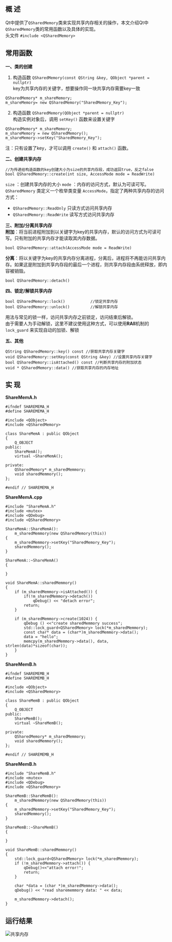 ## 概 述
Qt中提供了`QSharedMemory`类来实现共享内存相关的操作，本文介绍Qt中`QSharedMemory`类的常用函数以及具体的实现。    
头文件 `#include <QSharedMemory>`

## 常用函数
**一、类的创建**  
1. 构造函数 `QSharedMemory(const QString &key, QObject *parent = nullptr)`  
key为共享内存的关键字，想要操作同一块共享内存需要key一致
```
QSharedMemory* m_shareMemory;
m_shareMemory= new QSharedMemory("SharedMemory_Key");
```
2. 构造函数 `QSharedMemory(QObject *parent = nullptr)`  
构造实例对象后，调用 `setKey()` 函数来设置关键字
```
QSharedMemory* m_shareMemory;
m_shareMemory = new QSharedMemory();
m_shareMemory->setKey("SharedMemory_Key");
```
注：只有设置了key，才可以调用 `create()` 和 `attach()` 函数。

**二、创建共享内存**  
```
//为传递给构造函数的key创建大小为size的共享内存段，成功返回true，反之false
bool QSharedMemory::create(int size, AccessMode mode = ReadWrite)
```
`size` ：创建共享内存的大小
`mode` ：内存的访问方式，默认为可读可写。`QSharedMemory` 类定义一个枚举类变量 `AccessMode`，指定了两种共享内存的访问方式：
- `QSharedMemory::ReadOnly`   只读方式访问共享内存
- `QSharedMemory::ReadWrite`  读写方式访问共享内存

**三、附加/分离共享内存**  
**附加**：将当前进程附加到以关键字为key的共享内存，默认的访问方式为可读可写。只有附加的共享内存才能读取其内存数据。
```
bool QSharedMemory::attach(AccessMode mode = ReadWrite)
```
**分离**：将以关键字为key的共享内存分离进程，分离后，进程将不再能访问共享内存。如果这是附加到共享内存段的最后一个进程，则共享内存段由系统释放，即内容被销毁。
```
bool QSharedMemory::detach()
```

**四、锁定/解锁共享内存**
```
bool QSharedMemory::lock()           //锁定共享内存
bool QSharedMemory::unlock()         //解锁共享内存
```
用法与常见的锁一样，访问共享内存之前锁定，访问结束后解锁。  
由于需要人为手动解锁，这里不建议使用这种方式，可以使用**RAII**机制的 `lock_guard` 来实现自动的加锁、解锁

**五、其他**
```
QString QSharedMemory::key() const //获取共享内存关键字
void QSharedMemory::setKey(const QString &key) //设置共享内存关键字
bool QSharedMemory::isAttached() const //判断共享内存的附加状态
void * QSharedMemory::data() //获取共享内存的内存地址
```

## 实 现
**ShareMemA.h**
```
#ifndef SHAREMEMA_H
#define SHAREMEMA_H

#include <QObject>
#include <QSharedMemory>

class ShareMemA : public QObject
{
    Q_OBJECT
public:
    ShareMemA();
    virtual ~ShareMemA();

private:
    QSharedMemory* m_sharedMemmory;
    void sharedMemmory();
};

#endif // SHAREMEMA_H
```
**ShareMemA.cpp**
```
#include "ShareMemA.h"
#include <mutex>
#include <QDebug>
#include <QSharedMemory>

ShareMemA::ShareMemA():
    m_sharedMemmory(new QSharedMemory(this))
{
    m_sharedMemmory->setKey("SharedMemory_Key");
    sharedMemmory();
}

ShareMemA::~ShareMemA()
{

}

void ShareMemA::sharedMemmory()
{
    if (m_sharedMemmory->isAttached()) {
        if(!m_sharedMemmory->detach())
            qDebug() << "detach error";
        return;
    }

    if (m_sharedMemmory->create(1024)) {
        qDebug () <<"create sharedMemmory success";
        std::lock_guard<QSharedMemory> lock(*m_sharedMemmory);
        const char* data = (char*)m_sharedMemmory->data();
        data = "hello";
        memcpy(m_sharedMemmory->data(), data, strlen(data)*sizeof(char));
    }
}
```
**ShareMemB.h**
```
#ifndef SHAREMEMB_H
#define SHAREMEMB_H

#include <QObject>
#include <QSharedMemory>

class ShareMemB : public QObject
{
    Q_OBJECT
public:
    ShareMemB();
    virtual ~ShareMemB();

private:
    QSharedMemory* m_sharedMemmory;
    void sharedMemmory();
};

#endif // SHAREMEMB_H
```
**ShareMemB.h**
```
#include "ShareMemB.h"
#include <mutex>
#include <QDebug>
#include <QSharedMemory>

ShareMemB::ShareMemB():
    m_sharedMemmory(new QSharedMemory(this))
{
    m_sharedMemmory->setKey("SharedMemory_Key");
    sharedMemmory();
}

ShareMemB::~ShareMemB()
{

}

void ShareMemB::sharedMemmory()
{
    std::lock_guard<QSharedMemory> lock(*m_sharedMemmory);
    if (!m_sharedMemmory->attach()) {
        qDebug()<<"attach error!";
        return;
    }

    char *data = (char *)m_sharedMemmory->data();
    qDebug() << "read sharememmory data: " << data;

    m_sharedMemmory->detach();
}
```
## 运行结果

![共享内存](https://upload-images.jianshu.io/upload_images/22192996-da74f6e58021aa5b.png?imageMogr2/auto-orient/strip%7CimageView2/2/w/1240)
